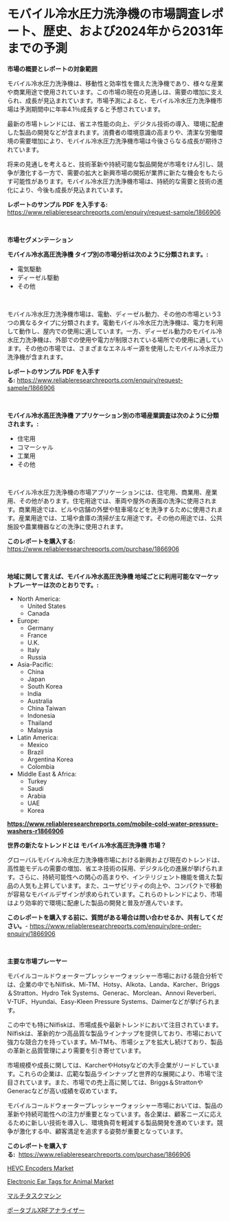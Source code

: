 <p><h1>モバイル冷水圧力洗浄機の市場調査レポート、歴史、および2024年から2031年までの予測</h1></p><p><strong>市場の概要とレポートの対象範囲</strong></p>
<p><p>モバイル冷水圧力洗浄機は、移動性と効率性を備えた洗浄機であり、様々な産業や商業用途で使用されています。この市場の現在の見通しは、需要の増加に支えられ、成長が見込まれています。市場予測によると、モバイル冷水圧力洗浄機市場は予測期間中に年率4.1％成長すると予想されています。</p><p>最新の市場トレンドには、省エネ性能の向上、デジタル技術の導入、環境に配慮した製品の開発などが含まれます。消費者の環境意識の高まりや、清潔な労働環境の需要増加により、モバイル冷水圧力洗浄機市場は今後さらなる成長が期待されています。</p><p>将来の見通しを考えると、技術革新や持続可能な製品開発が市場をけん引し、競争が激化する一方で、需要の拡大と新興市場の開拓が業界に新たな機会をもたらす可能性があります。モバイル冷水圧力洗浄機市場は、持続的な需要と技術の進化により、今後も成長が見込まれています。</p></p>
<p><strong>レポートのサンプル PDF を入手する:</strong> <a href="https://www.reliableresearchreports.com/enquiry/request-sample/1866906">https://www.reliableresearchreports.com/enquiry/request-sample/1866906</a></p>
<p>&nbsp;</p>
<p><strong>市場セグメンテーション</strong></p>
<p><strong>モバイル冷水高圧洗浄機 タイプ別の市場分析は次のように分類されます。:</strong></p>
<p><ul><li>電気駆動</li><li>ディーゼル駆動</li><li>その他</li></ul></p>
<p>&nbsp;</p>
<p><p>モバイル冷水圧力洗浄機市場は、電動、ディーゼル動力、その他の市場という3つの異なるタイプに分類されます。電動モバイル冷水圧力洗浄機は、電力を利用して動作し、屋内での使用に適しています。一方、ディーゼル動力のモバイル冷水圧力洗浄機は、外部での使用や電力が制限されている場所での使用に適しています。その他の市場では、さまざまなエネルギー源を使用したモバイル冷水圧力洗浄機が含まれます。</p></p>
<p><strong>レポートのサンプル PDF を入手する:</strong>&nbsp;<a href="https://www.reliableresearchreports.com/enquiry/request-sample/1866906">https://www.reliableresearchreports.com/enquiry/request-sample/1866906</a></p>
<p>&nbsp;</p>
<p><strong> モバイル冷水高圧洗浄機 アプリケーション別の市場産業調査は次のように分類されます。:</strong></p>
<p><ul><li>住宅用</li><li>コマーシャル</li><li>工業用</li><li>その他</li></ul></p>
<p>&nbsp;</p>
<p><p>モバイル冷水圧力洗浄機の市場アプリケーションには、住宅用、商業用、産業用、その他があります。住宅用途では、車両や屋外の表面の洗浄に使用されます。商業用途では、ビルや店舗の外壁や駐車場などを洗浄するために使用されます。産業用途では、工場や倉庫の清掃が主な用途です。その他の用途では、公共施設や農業機器などの洗浄に使用されます。</p></p>
<p><strong>このレポートを購入する:</strong>&nbsp; <a href="https://www.reliableresearchreports.com/purchase/1866906">https://www.reliableresearchreports.com/purchase/1866906</a></p>
<p>&nbsp;</p>
<p><strong>地域に関して言えば、モバイル冷水高圧洗浄機 地域ごとに利用可能なマーケットプレーヤーは次のとおりです。:</strong></p>
<p><ul>
    <li>
        North America:
        <ul>
            <li>United States</li>
            <li>Canada</li>
        </ul>
    </li>
    <li>
        Europe:
        <ul>
            <li>Germany</li>
            <li>France</li>
            <li>U.K.</li>
            <li>Italy</li>
            <li>Russia</li>
        </ul>
    </li>
    <li>
        Asia-Pacific:
        <ul>
            <li>China</li>
            <li>Japan</li>
            <li>South Korea</li>
            <li>India</li>
            <li>Australia</li>
            <li>China Taiwan</li>
            <li>Indonesia</li>
            <li>Thailand</li>
            <li>Malaysia</li>
        </ul>
    </li>
    <li>
        Latin America:
        <ul>
            <li>Mexico</li>
            <li>Brazil</li>
            <li>Argentina Korea</li>
            <li>Colombia</li>
        </ul>
    </li>
    <li>
        Middle East & Africa:
        <ul>
            <li>Turkey</li>
            <li>Saudi</li>
            <li>Arabia</li>
            <li>UAE</li>
            <li>Korea</li>
        </ul>
    </li>
    </ul></p>
<p><strong><a href="https://www.reliableresearchreports.com/mobile-cold-water-pressure-washers-r1866906">https://www.reliableresearchreports.com/mobile-cold-water-pressure-washers-r1866906</a></strong>&nbsp;</p>
<p><strong>世界の新たなトレンドとは モバイル冷水高圧洗浄機 市場？</strong></p>
<p><p>グローバルモバイル冷水圧力洗浄機市場における新興および現在のトレンドは、高性能モデルの需要の増加、省エネ技術の採用、デジタル化の進展が挙げられます。さらに、持続可能性への関心の高まりや、インテリジェント機能を備えた製品の人気も上昇しています。また、ユーザビリティの向上や、コンパクトで移動が容易なモバイルデザインが求められています。これらのトレンドにより、市場はより効率的で環境に配慮した製品の開発と普及が進んでいます。</p></p>
<p><strong>このレポートを購入する前に、質問がある場合は問い合わせるか、共有してください。</strong>- <a href="https://www.reliableresearchreports.com/enquiry/pre-order-enquiry/1866906">https://www.reliableresearchreports.com/enquiry/pre-order-enquiry/1866906</a></p>
<p>&nbsp;</p>
<p><strong>主要な市場プレーヤー</strong></p>
<p><p>モバイルコールドウォータープレッシャーウォッシャー市場における競合分析では、企業の中でもNilfisk、Mi-TM、Hotsy、Alkota、Landa、Karcher、Briggs＆Stratton、Hydro Tek Systems、Generac、Morclean、Annovi Reverberi、V-TUF、Hyundai、Easy-Kleen Pressure Systems、Daimerなどが挙げられます。</p><p>この中でも特にNilfiskは、市場成長や最新トレンドにおいて注目されています。Nilfiskは、革新的かつ高品質な製品ラインナップを提供しており、市場において強力な競合力を持っています。Mi-TMも、市場シェアを拡大し続けており、製品の革新と品質管理により需要を引き寄せています。</p><p>市場規模や成長に関しては、KarcherやHotsyなどの大手企業がリードしています。これらの企業は、広範な製品ラインナップと世界的な展開により、市場で注目されています。また、市場での売上高に関しては、Briggs＆StrattonやGeneracなどが高い成績を収めています。</p><p>モバイルコールドウォータープレッシャーウォッシャー市場においては、製品の革新や持続可能性への注力が重要となっています。各企業は、顧客ニーズに応えるために新しい技術を導入し、環境負荷を軽減する製品開発を進めています。競争が激化する中、顧客満足を追求する姿勢が重要となっています。</p></p>
<p><strong>このレポートを購入する:</strong>&nbsp;&nbsp;<a href="https://www.reliableresearchreports.com/purchase/1866906">https://www.reliableresearchreports.com/purchase/1866906</a></p>
<p><p><a href="https://github.com/SheilaBruen2023/Market-Research-Report-List-1/blob/main/hevc-encoders-market.md">HEVC Encoders Market</a></p><p><a href="https://github.com/lataunyatinikmelvin59ilbd0dv/Market-Research-Report-List-2/blob/main/electronic-ear-tags-for-animal-market.md">Electronic Ear Tags for Animal Market</a></p><p><a href="https://github.com/RandallRunte2023/Market-Research-Report-List-1/blob/main/870161573202.md">マルチタスクマシン</a></p><p><a href="https://github.com/TerrellConn/Market-Research-Report-List-1/blob/main/709073273201.md">ポータブルXRFアナライザー</a></p></p>